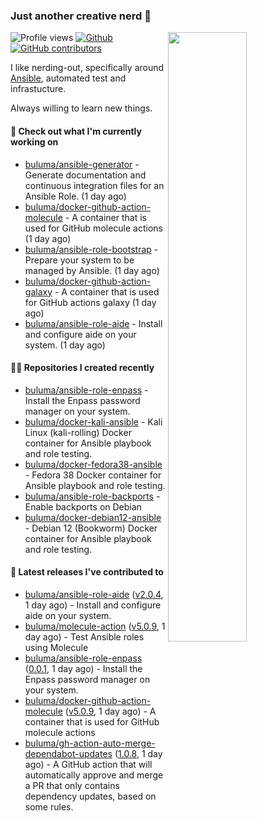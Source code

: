 ### Just another creative nerd 👋


![Profile views](https://gpvc.arturio.dev/buluma) <a href="https://gitstats.me/buluma">
  <img align="right" src="https://github-readme-stats.vercel.app/api?username=buluma&theme=gotham&show_icons=true" width="50%"/>
</a>
[![Github](https://img.shields.io/badge/-buluma-black?style=flat&labelColor=black&logo=github&logoColor=white&include_all_commits=true&count_private=true)](https://gitstats.me/buluma)
[![GitHub contributors](https://img.shields.io/github/contributors/buluma/badges.svg)](https://GitHub.com/buluma/badges/graphs/contributors/)

I like nerding-out, specifically around [Ansible](https://github.com/ansible/ansible), automated test and infrastucture.

Always willing to learn new things.

#### 👷 Check out what I'm currently working on

- [buluma/ansible-generator](https://github.com/buluma/ansible-generator) - Generate documentation and continuous integration files for an Ansible Role. (1 day ago)
- [buluma/docker-github-action-molecule](https://github.com/buluma/docker-github-action-molecule) - A container that is used for GitHub molecule actions (1 day ago)
- [buluma/ansible-role-bootstrap](https://github.com/buluma/ansible-role-bootstrap) - Prepare your system to be managed by Ansible. (1 day ago)
- [buluma/docker-github-action-galaxy](https://github.com/buluma/docker-github-action-galaxy) - A container that is used for GitHub actions galaxy (1 day ago)
- [buluma/ansible-role-aide](https://github.com/buluma/ansible-role-aide) - Install and configure aide on your system. (1 day ago)

#### 👨‍💻 Repositories I created recently

- [buluma/ansible-role-enpass](https://github.com/buluma/ansible-role-enpass) - Install the Enpass password manager on your system.
- [buluma/docker-kali-ansible](https://github.com/buluma/docker-kali-ansible) - Kali Linux (kali-rolling) Docker container for Ansible playbook and role testing. 
- [buluma/docker-fedora38-ansible](https://github.com/buluma/docker-fedora38-ansible) - Fedora 38 Docker container for Ansible playbook and role testing.
- [buluma/ansible-role-backports](https://github.com/buluma/ansible-role-backports) - Enable backports on Debian
- [buluma/docker-debian12-ansible](https://github.com/buluma/docker-debian12-ansible) - Debian 12 (Bookworm) Docker container for Ansible playbook and role testing.

#### 🚀 Latest releases I've contributed to

- [buluma/ansible-role-aide](https://github.com/buluma/ansible-role-aide) ([v2.0.4](https://github.com/buluma/ansible-role-aide/releases/tag/v2.0.4), 1 day ago) - Install and configure aide on your system.
- [buluma/molecule-action](https://github.com/buluma/molecule-action) ([v5.0.9](https://github.com/buluma/molecule-action/releases/tag/v5.0.9), 1 day ago) - Test Ansible roles using Molecule
- [buluma/ansible-role-enpass](https://github.com/buluma/ansible-role-enpass) ([0.0.1](https://github.com/buluma/ansible-role-enpass/releases/tag/0.0.1), 1 day ago) - Install the Enpass password manager on your system.
- [buluma/docker-github-action-molecule](https://github.com/buluma/docker-github-action-molecule) ([v5.0.9](https://github.com/buluma/docker-github-action-molecule/releases/tag/v5.0.9), 1 day ago) - A container that is used for GitHub molecule actions
- [buluma/gh-action-auto-merge-dependabot-updates](https://github.com/buluma/gh-action-auto-merge-dependabot-updates) ([1.0.8](https://github.com/buluma/gh-action-auto-merge-dependabot-updates/releases/tag/1.0.8), 1 day ago) - A GitHub action that will automatically approve and merge a PR that only contains dependency updates, based on some rules.


